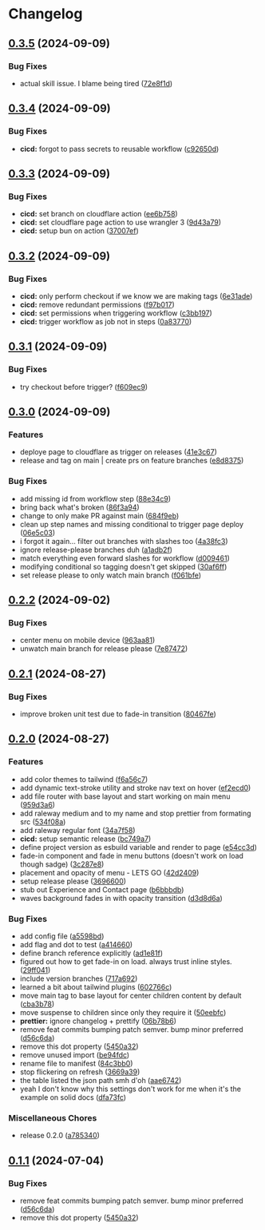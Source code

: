 # Changelog

## [0.3.5](https://github.com/Jakob-Strobl/portfolio/compare/v0.3.4...v0.3.5) (2024-09-09)


### Bug Fixes

* actual skill issue. I blame being tired ([72e8f1d](https://github.com/Jakob-Strobl/portfolio/commit/72e8f1d69cd4473471d9639c0f7a537853ab5cf5))

## [0.3.4](https://github.com/Jakob-Strobl/portfolio/compare/v0.3.3...v0.3.4) (2024-09-09)


### Bug Fixes

* **cicd:** forgot to pass secrets to reusable workflow ([c92650d](https://github.com/Jakob-Strobl/portfolio/commit/c92650db6bd1de334abe8bb224df7bbbfe0fa0fc))

## [0.3.3](https://github.com/Jakob-Strobl/portfolio/compare/v0.3.2...v0.3.3) (2024-09-09)


### Bug Fixes

* **cicd:** set branch on cloudflare action ([ee6b758](https://github.com/Jakob-Strobl/portfolio/commit/ee6b7583df1c1954b26184ff77207c9cee0845e9))
* **cicd:** set cloudflare page action to use wrangler 3 ([9d43a79](https://github.com/Jakob-Strobl/portfolio/commit/9d43a798706f768bb79991874263e989e49db3d4))
* **cicd:** setup bun on action ([37007ef](https://github.com/Jakob-Strobl/portfolio/commit/37007ef7c312c0b79633df38665c9f0ab06e7224))

## [0.3.2](https://github.com/Jakob-Strobl/portfolio/compare/v0.3.1...v0.3.2) (2024-09-09)


### Bug Fixes

* **cicd:** only perform checkout if we know we are making tags ([6e31ade](https://github.com/Jakob-Strobl/portfolio/commit/6e31aded23cbddd96bc196e27a8c4095eaede6dd))
* **cicd:** remove redundant permissions ([f97b017](https://github.com/Jakob-Strobl/portfolio/commit/f97b017b8f3b95d77cdccf69b879f2130bf2bdd3))
* **cicd:** set permissions when triggering workflow ([c3bb197](https://github.com/Jakob-Strobl/portfolio/commit/c3bb1976d82c4fa92026e29c2cb5459db07f830b))
* **cicd:** trigger workflow as job not in steps ([0a83770](https://github.com/Jakob-Strobl/portfolio/commit/0a8377006ec44c2e51ba25ad81c4c247486d5bb7))

## [0.3.1](https://github.com/Jakob-Strobl/portfolio/compare/v0.3.0...v0.3.1) (2024-09-09)


### Bug Fixes

* try checkout before trigger? ([f609ec9](https://github.com/Jakob-Strobl/portfolio/commit/f609ec97e8a7eee4aed5d3857e923be446068a37))

## [0.3.0](https://github.com/Jakob-Strobl/portfolio/compare/v0.2.2...v0.3.0) (2024-09-09)


### Features

* deploye page to cloudflare as trigger on releases ([41e3c67](https://github.com/Jakob-Strobl/portfolio/commit/41e3c67b6e30f19b17802e431377d7fc213077aa))
* release and tag on main | create prs on feature branches ([e8d8375](https://github.com/Jakob-Strobl/portfolio/commit/e8d8375b2c8e785ea3b1fab3244334f33d66612b))


### Bug Fixes

* add missing id from workflow step ([88e34c9](https://github.com/Jakob-Strobl/portfolio/commit/88e34c919abf4d92bb9483e9b7fbe1d49fa2875d))
* bring back what's broken ([86f3a94](https://github.com/Jakob-Strobl/portfolio/commit/86f3a94e7d73f518063bfd14de9d2b66a446ad5c))
* change to only make PR against main ([684f9eb](https://github.com/Jakob-Strobl/portfolio/commit/684f9eb6a4854bf95be5b8ffff22567d265d9aa9))
* clean up step names and missing conditional to trigger page deploy ([06e5c03](https://github.com/Jakob-Strobl/portfolio/commit/06e5c0386f025d6b6079c6bc51e243d36de381c0))
* i forgot it again... filter out branches with slashes too ([4a38fc3](https://github.com/Jakob-Strobl/portfolio/commit/4a38fc326b9d573e1b09a624c4f71fbc7b58c13e))
* ignore release-please branches duh ([a1adb2f](https://github.com/Jakob-Strobl/portfolio/commit/a1adb2fc4f288e7b57326b02c0ed14fb68776768))
* match everything even forward slashes for workflow ([d009461](https://github.com/Jakob-Strobl/portfolio/commit/d0094613ac68681674d160b7eebe8bf3dacdcf0c))
* modifying conditional so tagging doesn't get skipped ([30af6ff](https://github.com/Jakob-Strobl/portfolio/commit/30af6ff66ecc174d07a30ee6ced00d951a8b226e))
* set release please to only watch main branch ([f061bfe](https://github.com/Jakob-Strobl/portfolio/commit/f061bfe48ca32b63fa67b6ea402b0ea67c77064c))


## [0.2.2](https://github.com/Jakob-Strobl/portfolio/compare/v0.2.1...v0.2.2) (2024-09-02)


### Bug Fixes

* center menu on mobile device ([963aa81](https://github.com/Jakob-Strobl/portfolio/commit/963aa818861b094c914317f99cf876a6778410e7))
* unwatch main branch for release please ([7e87472](https://github.com/Jakob-Strobl/portfolio/commit/7e8747261089319a3d3857453f1fc663a2bcefbb))

## [0.2.1](https://github.com/Jakob-Strobl/portfolio/compare/v0.2.0...v0.2.1) (2024-08-27)


### Bug Fixes

* improve broken unit test due to fade-in transition ([80467fe](https://github.com/Jakob-Strobl/portfolio/commit/80467feff2e7247e5eb346c02332ad4c9a76261b))

## [0.2.0](https://github.com/Jakob-Strobl/portfolio/compare/v0.14.0...v0.2.0) (2024-08-27)


### Features

* add color themes to tailwind ([f6a56c7](https://github.com/Jakob-Strobl/portfolio/commit/f6a56c7316283a3513b3b8f28637e3ecd7bf41e3))
* add dynamic text-stroke utility and stroke nav text on hover ([ef2ecd0](https://github.com/Jakob-Strobl/portfolio/commit/ef2ecd05ba9f86571d0d09a091ba7d49cae22edc))
* add file router with base layout and start working on main menu ([959d3a6](https://github.com/Jakob-Strobl/portfolio/commit/959d3a6a40a9ed51230da6e0b5b910f05feee06f))
* add raleway medium and to my name and stop prettier from formating src ([534f08a](https://github.com/Jakob-Strobl/portfolio/commit/534f08adccb55350ef75df7e05d8ccc9dc887faf))
* add raleway regular font ([34a7f58](https://github.com/Jakob-Strobl/portfolio/commit/34a7f58400fc57c153ae07a9cde9131f8079e04d))
* **cicd:** setup semantic release ([bc749a7](https://github.com/Jakob-Strobl/portfolio/commit/bc749a75b03daad7b3c4d54550b1ded6c1fd0f32))
* define project version as esbuild variable and render to page ([e54cc3d](https://github.com/Jakob-Strobl/portfolio/commit/e54cc3d2d349e6a134c1f3c0e4788b6acaf2d102))
* fade-in component and fade in menu buttons (doesn't work on load though sadge) ([3c287e8](https://github.com/Jakob-Strobl/portfolio/commit/3c287e8e040576be2f0c6b19874bdbfd17b0a20e))
* placement and opacity of menu - LETS GO ([42d2409](https://github.com/Jakob-Strobl/portfolio/commit/42d2409f8041b1a8ed27a7750b1e5aa533cdb05e))
* setup release please ([3696600](https://github.com/Jakob-Strobl/portfolio/commit/3696600d048681b575b2a101220537d075e845b2))
* stub out Experience and Contact page ([b6bbbdb](https://github.com/Jakob-Strobl/portfolio/commit/b6bbbdb722aaf1f1c791f0b417e267a31e20e252))
* waves background fades in with opacity transition ([d3d8d6a](https://github.com/Jakob-Strobl/portfolio/commit/d3d8d6a3f79d7c6c8ede0a78e0aac02572a35918))


### Bug Fixes

* add config file ([a5598bd](https://github.com/Jakob-Strobl/portfolio/commit/a5598bd18afc681e5e9d83bf7b720f022613b94c))
* add flag and dot to test ([a414660](https://github.com/Jakob-Strobl/portfolio/commit/a414660abb5bb40af5fa5146cd773006ead0048f))
* define branch reference explicitly ([ad1e81f](https://github.com/Jakob-Strobl/portfolio/commit/ad1e81fdb97219cc846b549abe26f12fe78fe711))
* figured out how to get fade-in on load. always trust inline styles. ([29ff041](https://github.com/Jakob-Strobl/portfolio/commit/29ff041d5e60f50d29fcc2e50336fe8b09505f96))
* include version branches ([717a692](https://github.com/Jakob-Strobl/portfolio/commit/717a692756006bcb9bc8ad6123fc7ed08f0d159f))
* learned a bit about tailwind plugins ([602766c](https://github.com/Jakob-Strobl/portfolio/commit/602766c6089b3166879d76017c668f7e8c086b98))
* move main tag to base layout for center children content by default ([cba3b78](https://github.com/Jakob-Strobl/portfolio/commit/cba3b78410ebb33c114850461ba4b0ccd9cbf90d))
* move suspense to children since only they require it ([50eebfc](https://github.com/Jakob-Strobl/portfolio/commit/50eebfc739aeb653e6040c2f71e9ca28b4d3e285))
* **prettier:** ignore changelog + prettify ([06b78b6](https://github.com/Jakob-Strobl/portfolio/commit/06b78b69fefd8ab94b667dc2a12a5141e336ea6c))
* remove feat commits bumping patch semver. bump minor preferred ([d56c6da](https://github.com/Jakob-Strobl/portfolio/commit/d56c6dadc3ad3b5cf3ffaf14f1ddffe0c5820208))
* remove this dot property ([5450a32](https://github.com/Jakob-Strobl/portfolio/commit/5450a32ed2a14252e54d66fc4fbc90b21ba40e33))
* remove unused import ([be94fdc](https://github.com/Jakob-Strobl/portfolio/commit/be94fdcfdb1b95760db9e393f4437dfb612e8c43))
* rename file to manifest ([84c3bb0](https://github.com/Jakob-Strobl/portfolio/commit/84c3bb0f1da1e20d1402ce16d80d5585dcb8e762))
* stop flickering on refresh ([3669a39](https://github.com/Jakob-Strobl/portfolio/commit/3669a39649ab99e6a2d3d554a59bb6ae0759583f))
* the table listed the json path smh d'oh ([aae6742](https://github.com/Jakob-Strobl/portfolio/commit/aae674266d28791bd3594283c2334bc57b8b10bb))
* yeah I don't know why this settings don't work for me when it's the example on solid docs ([dfa73fc](https://github.com/Jakob-Strobl/portfolio/commit/dfa73fc3781021582925d6c318bc520d2e175662))


### Miscellaneous Chores

* release 0.2.0 ([a785340](https://github.com/Jakob-Strobl/portfolio/commit/a78534087bddf292e74bdb795d50735a761d5529))

## [0.1.1](https://github.com/Jakob-Strobl/portfolio/compare/v0.1.0...v0.1.1) (2024-07-04)


### Bug Fixes

* remove feat commits bumping patch semver. bump minor preferred ([d56c6da](https://github.com/Jakob-Strobl/portfolio/commit/d56c6dadc3ad3b5cf3ffaf14f1ddffe0c5820208))
* remove this dot property ([5450a32](https://github.com/Jakob-Strobl/portfolio/commit/5450a32ed2a14252e54d66fc4fbc90b21ba40e33))
